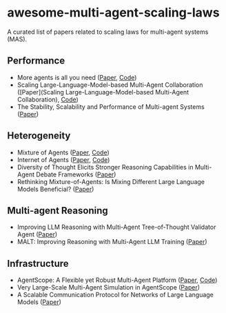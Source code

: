 # awesome-multi-agent-scaling-laws

A curated list of papers related to scaling laws for multi-agent systems (MAS).

## Performance

* More agents is all you need ([Paper](https://arxiv.org/abs/2402.05120), [Code](https://github.com/MoreAgentsIsAllYouNeed/AgentForest))
* Scaling Large-Language-Model-based Multi-Agent Collaboration ([Paper](Scaling Large-Language-Model-based Multi-Agent Collaboration), [Code](https://github.com/OpenBMB/ChatDev))
* The Stability, Scalability and Performance of Multi-agent Systems ([Paper](https://www.researchgate.net/publication/257819038_The_Stability_Scalability_and_Performance_of_Multi-agent_Systems))

## Heterogeneity

* Mixture of Agents ([Paper](https://arxiv.org/abs/2406.04692), [Code](https://github.com/togethercomputer/moa))
* Internet of Agents ([Paper](https://www.arxiv.org/abs/2407.07061#:~:text=IoA%20represents%20a%20step%20towards,achieve%20greater%20intelligence%20and%20capabilities.), [Code](https://github.com/OpenBMB/IoA))
* Diversity of Thought Elicits Stronger Reasoning Capabilities in Multi-Agent Debate Frameworks ([Paper](https://arxiv.org/abs/2410.12853v1))
* Rethinking Mixture-of-Agents: Is Mixing Different Large Language Models Beneficial? ([Paper](https://arxiv.org/abs/2502.00674))

## Multi-agent Reasoning

* Improving LLM Reasoning with Multi-Agent Tree-of-Thought Validator Agent ([Paper](https://arxiv.org/abs/2409.11527v2))
* MALT: Improving Reasoning with Multi-Agent LLM Training ([Paper](https://huggingface.co/papers/2412.01928))

## Infrastructure

* AgentScope: A Flexible yet Robust Multi-Agent Platform ([Paper](https://arxiv.org/abs/2402.14034), [Code](https://github.com/modelscope/agentscope))
* Very Large-Scale Multi-Agent Simulation in AgentScope ([Paper](https://arxiv.org/abs/2407.17789))
* A Scalable Communication Protocol for Networks of Large Language Models ([Paper](https://arxiv.org/abs/2410.11905))
